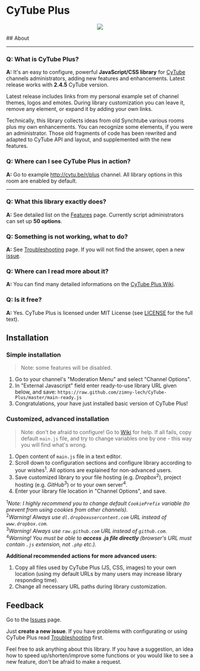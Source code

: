 # CyTube Plus
<p align="center"><img src="https://dl.dropboxusercontent.com/s/7mrz85gl29eiiks/logo.png"/></p>
## About

***

### Q: What is CyTube Plus?

**A:** It's an easy to configure, powerful <b>JavaScript/CSS library</b> for [CyTube](https://github.com/calzoneman/sync) channels administrators, adding new features and enhancements. Latest release works with **2.4.5** CyTube version.

Latest release includes links from my personal example set of channel themes, logos and emotes. During library customization you can leave it, remove any element, or expand it by adding your own links.

Technically, this library collects ideas from old Synchtube various rooms plus my own enhancements. You can recognize some elements, if you were an administrator. Those old fragments of code has been rewrited and adapted to CyTube API and layout, and supplemented with the new features.

### Q: Where can I see CyTube Plus in action?

**A:** Go to example http://cytu.be/r/plus channel. All library options in this room are enabled by default.

***

### Q: What this library exactly does?

**A:** See detailed list on the [Features](https://github.com/zimny-lech/CyTube-Plus/wiki/Features) page. Currently script administrators can set up **50 options**.

### Q: Something is not working, what to do?

**A:** See [Troubleshooting](https://github.com/zimny-lech/CyTube-Plus/wiki/Troubleshooting) page. If you will not find the answer, open a new [issue](https://github.com/zimny-lech/CyTube-Plus/issues).

### Q: Where can I read more about it?

**A:** You can find many detailed informations on the [CyTube Plus Wiki](https://github.com/zimny-lech/CyTube-Plus/wiki).

### Q: Is it free?

**A:** Yes. CyTube Plus is licensed under MIT License (see [LICENSE](https://github.com/zimny-lech/CyTube-Plus/blob/master/LICENSE) for the full text).

## Installation

### Simple installation

> Note: some features will be disabled.

1. Go to your channel's "Moderation Menu" and select "Channel Options".
2. In "External Javascript" field enter ready-to-use library URL given below, and save:
   `https://raw.github.com/zimny-lech/CyTube-Plus/master/main-ready.js`
3. Congratulations, your have just installed basic version of CyTube Plus!

### Customized, advanced installation

> Note: don't be afraid to configure! Go to [Wiki](https://github.com/zimny-lech/CyTube-Plus/wiki) for help. If all fails, copy default `main.js` file, and try to change variables one by one - this way you will find what's wrong.

1. Open content of `main.js` file in a text editor.
2. Scroll down to configuration sections and configure library according to your wishes<sup>1</sup>. All options are explained for non-advanced users.
3. Save customized library to your file hosting (e.g. <i>Dropbox</i><sup>2</sup>), project hosting (e.g. <i>GitHub</i><sup>3</sup>) or to your own server<sup>4</sup>.
4. Enter your library file location in "Channel Options", and save.

<sup>1</sup><i>Note: I highly recommend you to change default `CookiePrefix` variable (to prevent from using cookies from other channels).</i><br/><sup>2</sup><i>Warning! Always use `dl.dropboxusercontent.com` URL instead of `www.dropbox.com`.</i><br/><sup>3</sup><i>Warning! Always use `raw.github.com` URL instead of `github.com`.</i><br/><sup>4</sup><i>Warning! You must be able to **access .js file directly** (browser's URL must contain `.js` extension, not `.php` etc.).</i>

**Additional recommended actions for more advanced users:**

1. Copy all files used by CyTube Plus (JS, CSS, images) to your own location (using my default URLs by many users may increase library responding time).
2. Change all necessary URL paths during library customization.

## Feedback

Go to the [Issues](https://github.com/zimny-lech/CyTube-Plus/issues) page.

Just **create a new issue**. If you have problems with configurating or using CyTube Plus read [Troubleshooting](https://github.com/zimny-lech/CyTube-Plus/wiki/Troubleshooting) first.

Feel free to ask anything about this library. If you have a suggestion, an idea how to speed up/shorten/improve some functions or you would like to see a new feature, don't be afraid to make a request.
